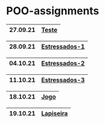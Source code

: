 # POO-assignments
|  27.09.21 | [Teste][] |
| --- | --- |

| 28.09.21 | [Estressados-1][] |
| --- | --- |

| 04.10.21 | [Estressados-2][] |
| --- | --- |

| 11.10.21 | [Estressados-3][] |
| --- | --- |

| 18.10.21 | [Jogo][] |
| --- | --- |

| 19.10.21 | [Lapiseira][] |
| --- | --- |

[Teste]: https://github.com/fagner02/POO-assignments/blob/0e791de06fd0a547f1a797050a1dc63e09c85fe7/jokenpo.cpp
[Estressados-1]: https://github.com/fagner02/POO-assignments/blob/c44c339d440896b8f0ea06e48a50af06ea80ed4b/estressados.cpp
[Estressados-2]: https://github.com/fagner02/POO-assignments/blob/bf937d7d429941b3429b97be10eec0a58a32bc6e/estressados2.cpp
[Estressados-3]: https://github.com/fagner02/POO-assignments/blob/b59b04ddd4e9aead4c2a979cce5422d77a65dd1f/estressados3.cpp
[Jogo]: https://github.com/fagner02/asteroids.git
[Lapiseira]: https://github.com/fagner02/POO-assignments/blob/a1b67ecb7c8d492a38583f0f304c8b56cdecd856/lapiseira.cpp
